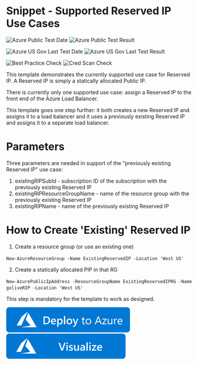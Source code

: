 # Snippet - Supported Reserved IP Use Cases

![Azure Public Test Date](https://azurequickstartsservice.blob.core.windows.net/badges/201-reserved-ip/PublicLastTestDate.svg)
![Azure Public Test Result](https://azurequickstartsservice.blob.core.windows.net/badges/201-reserved-ip/PublicDeployment.svg)

![Azure US Gov Last Test Date](https://azurequickstartsservice.blob.core.windows.net/badges/201-reserved-ip/FairfaxLastTestDate.svg)
![Azure US Gov Last Test Result](https://azurequickstartsservice.blob.core.windows.net/badges/201-reserved-ip/FairfaxDeployment.svg)

![Best Practice Check](https://azurequickstartsservice.blob.core.windows.net/badges/201-reserved-ip/BestPracticeResult.svg)
![Cred Scan Check](https://azurequickstartsservice.blob.core.windows.net/badges/201-reserved-ip/CredScanResult.svg)

This template demonstrates the currently supported use case for Reserved IP.  A Reserved IP is simply a statically allocated Public IP.  

There is currently only one supported use case: assign a Reserved IP to the front end of the Azure Load Balancer.  

This template goes one step further: it both creates a new Reserved IP and assigns it to a load balancer and it uses a previously existing Reserved IP and assigns it to a separate load balancer.

# Parameters

Three parameters are needed in support of the "previously existing Reserved IP" use case:

1. existingRIPSubId - subscription ID of the subscription with the previously existing Reserved IP
2. existingRIPResourceGroupName - name of the resource group with the previously existing Reserved IP
3. existingRIPName - name of the previously existing Reserved IP

# How to Create 'Existing' Reserved IP

1. Create a resource group (or use an existing one)

`New-AzureResourceGroup -Name ExistingReservedIP -Location 'West US'`

2. Create a statically allocated PIP in that RG

`New-AzurePublicIpAddress -ResourceGroupName ExistingReservedIPRG -Name goliveRIP -Location 'West US'`  

This step is mandatory for the template to work as designed.

[![Deploy To Azure](https://raw.githubusercontent.com/Azure/azure-quickstart-templates/master/1-CONTRIBUTION-GUIDE/images/deploytoazure.svg?sanitize=true)]("https://portal.azure.com/#create/Microsoft.Template/uri/https%3A%2F%2Fraw.githubusercontent.com%2FAzure%2Fazure-quickstart-templates%2Fmaster%2F201-reserved-ip%2Fazuredeploy.json")  [![Visualize](https://raw.githubusercontent.com/Azure/azure-quickstart-templates/master/1-CONTRIBUTION-GUIDE/images/visualizebutton.svg?sanitize=true)]("http://armviz.io/#/?load=https%3A%2F%2Fraw.githubusercontent.com%2FAzure%2Fazure-quickstart-templates%2Fmaster%2F201-reserved-ip%2Fazuredeploy.json")



